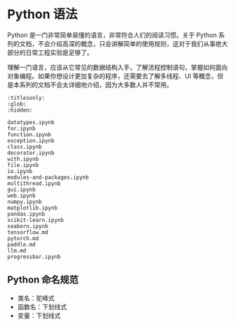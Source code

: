 # Python 语法

Python 是一门非常简单易懂的语言，非常符合人们的阅读习惯。关于 Python 系列的文档，不会介绍高深的概念，只会讲解简单的使用规则，这对于我们从事绝大部分的日常工程实验是足够了。

理解一门语言，应该从它常见的数据结构入手，了解流程控制语句，掌握如何面向对象编程。如果你想设计更加复杂的程序，还需要去了解多线程、UI 等概念，但是本系列的文档不会太详细地介绍，因为大多数人并不常用。

```{toctree}
:titlesonly:
:glob:
:hidden:

datatypes.ipynb
for.ipynb
function.ipynb
exception.ipynb
class.ipynb
decorator.ipynb
with.ipynb
file.ipynb
io.ipynb
modules-and-packages.ipynb
multithread.ipynb
gui.ipynb
web.ipynb
numpy.ipynb
matplotlib.ipynb
pandas.ipynb
scikit-learn.ipynb
seaborn.ipynb
tensorflow.md
pytorch.md
paddle.md
llm.md
progressbar.ipynb
```

## Python 命名规范

- 类名：驼峰式
- 函数名：下划线式
- 变量：下划线式
